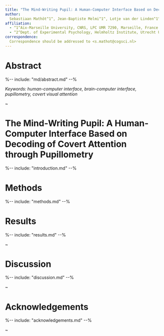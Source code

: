 ```yaml
---
title: "The Mind-Writing Pupil: A Human-Computer Interface Based on Decoding of Covert Attention through Pupillometry"
author:
  Sebastiaan Mathôt^1^, Jean-Baptiste Melmi^1^, Lotje van der Linden^1^, and Stefan Van der Stigchel^2^
affiliation:
  - ^1^Aix-Marseille University, CNRS, LPC UMR 7290, Marseille, France
  - ^2^Dept. of Experimental Psychology, Helmholtz Institute, Utrecht University, The Netherlands
correspondence:
  Correspondence should be addressed to <s.mathot@cogsci.nl>
---
```


# Abstract

%-- include: "md/abstract.md" --%

*Keywords: human-computer interface, brain-computer interface, pupillometry, covert visual attention*

~

# The Mind-Writing Pupil: A Human-Computer Interface Based on Decoding of Covert Attention through Pupillometry

%-- include: "introduction.md" --%

# Methods

%-- include: "methods.md" --%

# Results

%-- include: "results.md" --%

~

# Discussion

%-- include: "discussion.md" --%

~

# Acknowledgements

%-- include: "acknowledgements.md" --%

~
